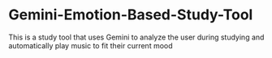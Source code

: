 # Gemini-Emotion-Based-Study-Tool
This is a study tool that uses Gemini to analyze the user during studying and automatically play music to fit their current mood
